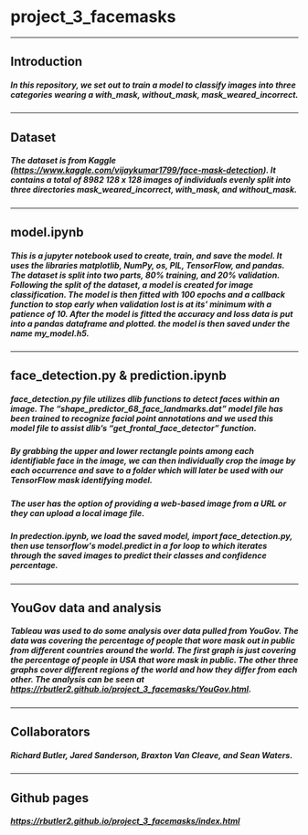 # project_3_facemasks

----
## Introduction
##### In this repository, we set out to train a model to classify images into three categories wearing a with_mask, without_mask, mask_weared_incorrect.

----
## Dataset
##### The dataset is from Kaggle (https://www.kaggle.com/vijaykumar1799/face-mask-detection). It contains a total of 8982 128 x 128 images of individuals evenly split into three directories mask_weared_incorrect, with_mask, and without_mask.

----
## model.ipynb
##### This is a jupyter notebook used to create, train, and save the model. It uses the libraries matplotlib, NumPy, os, PIL, TensorFlow, and pandas. The dataset is split into two parts, 80% training, and 20% validation. Following the split of the dataset, a model is created for image classification. The model is then fitted with 100 epochs and a callback function to stop early when validation lost is at its' minimum with a patience of 10. After the model is fitted the accuracy and loss data is put into a pandas dataframe and plotted. the model is then saved under the name my_model.h5.

----
## face_detection.py & prediction.ipynb
##### face_detection.py file utilizes dlib functions to detect faces within an image. The “shape_predictor_68_face_landmarks.dat” model file has been trained to recognize facial point annotations and we used this model file to assist dlib’s “get_frontal_face_detector” function.
##### By grabbing the upper and lower rectangle points among each identifiable face in the image, we can then individually crop the image by each occurrence and save to a folder which will later be used with our TensorFlow mask identifying model.
##### The user has the option of providing a web-based image from a URL or they can upload a local image file.
##### In predection.ipynb, we load the saved model, import face_detection.py, then use tensorflow's model.predict in a for loop to which iterates through the saved images to predict their classes and confidence percentage.  

----
## YouGov data and analysis
##### Tableau was used to do some analysis over data pulled from YouGov. The data was covering the percentage of people that wore mask out in public from different countries around the world. The first graph is just covering the percentage of people in USA that wore mask in public. The other three graphs cover different regions of the world and how they differ from each other. The analysis can be seen at https://rbutler2.github.io/project_3_facemasks/YouGov.html.

----
## Collaborators
##### Richard Butler, Jared Sanderson, Braxton Van Cleave, and Sean Waters.

----
## Github pages
##### https://rbutler2.github.io/project_3_facemasks/index.html
